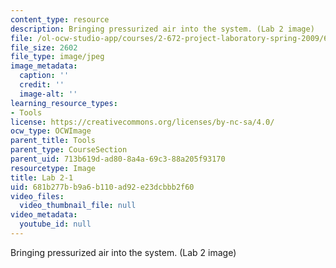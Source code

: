 ```yaml
---
content_type: resource
description: Bringing pressurized air into the system. (Lab 2 image)
file: /ol-ocw-studio-app/courses/2-672-project-laboratory-spring-2009/681b277bb9a6b110ad92e23dcbbb2f60_lab21.jpg
file_size: 2602
file_type: image/jpeg
image_metadata:
  caption: ''
  credit: ''
  image-alt: ''
learning_resource_types:
- Tools
license: https://creativecommons.org/licenses/by-nc-sa/4.0/
ocw_type: OCWImage
parent_title: Tools
parent_type: CourseSection
parent_uid: 713b619d-ad80-8a4a-69c3-88a205f93170
resourcetype: Image
title: Lab 2-1
uid: 681b277b-b9a6-b110-ad92-e23dcbbb2f60
video_files:
  video_thumbnail_file: null
video_metadata:
  youtube_id: null
---
```

Bringing pressurized air into the system. (Lab 2 image)